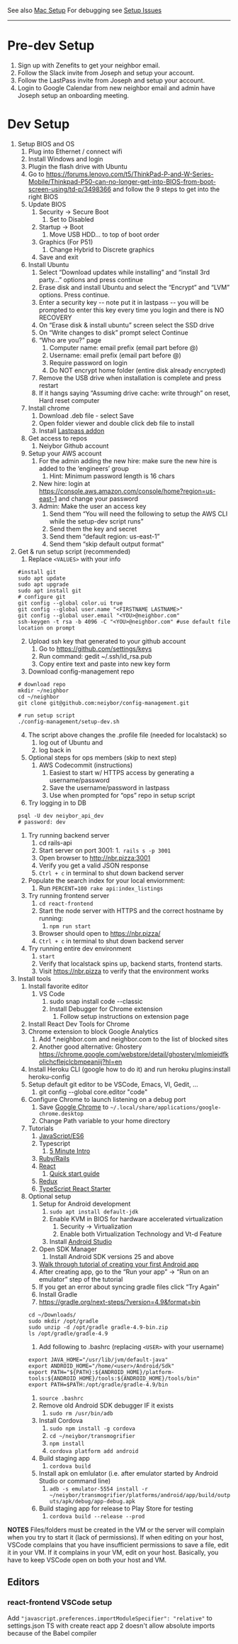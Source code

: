 <!-- TITLE: Dev Setup -->
<!-- SUBTITLE: Setting up dev environments -->

See also [Mac Setup](/engineering/macsetup)
For debugging see [Setup Issues](/engineering/setup-issues)

-----
# Pre-dev Setup
1. Sign up with Zenefits to get your neighbor email.
1. Follow the Slack invite from Joseph and setup your account.
1. Follow the LastPass invite from Joseph and setup your account.
1. Login to Google Calendar from new neighbor email and admin have Joseph setup an onboarding meeting.

# Dev Setup
 1. Setup BIOS and OS
	1. Plug into Ethernet / connect wifi
	1. Install Windows and login
	1. Plugin the flash drive with Ubuntu
	1. Go to https://forums.lenovo.com/t5/ThinkPad-P-and-W-Series-Mobile/Thinkpad-P50-can-no-longer-get-into-BIOS-from-boot-screen-using/td-p/3498366 and follow the 9 steps to get into the right BIOS
	1. Update BIOS
		1. Security -> Secure Boot
			1. Set to Disabled
		1. Startup -> Boot
			1. Move USB HDD... to top of boot order
		1. Graphics (For P51)
			1. Change Hybrid to Discrete graphics
		1. Save and exit
	1. Install Ubuntu
		1. Select “Download updates while installing” and “install 3rd party…” options and press continue
		1. Erase disk and install Ubuntu and select the “Encrypt” and “LVM” options. Press continue.
		1. Enter a security key -- note put it in lastpass -- you will be prompted to enter this key every time you login and there is NO RECOVERY
		1. On “Erase disk & install ubuntu” screen select the SSD drive
		1. On “Write changes to disk” prompt select Continue
		1. “Who are you?” page
			1. Computer name: email prefix (email part before @)
			1. Username: email prefix (email part before @)
			1. Require password on login
			1. Do NOT encrypt home folder (entire disk already encrypted)
		1. Remove the USB drive when installation is complete and press restart
		1. If it hangs saying “Assuming drive cache: write through” on reset, Hard reset computer
	1. Install chrome
		1. Download .deb file - select Save
		1. Open folder viewer and double click deb file to install
		1. Install [Lastpass addon](https://chrome.google.com/webstore/detail/lastpass-free-password-ma/hdokiejnpimakedhajhdlcegeplioahd?hl=en)
	1. Get access to repos
		1. Neiybor Github account
	1. Setup your AWS account
		1. For the admin adding the new hire: make sure the new hire is added to the ‘engineers’ group
			1. Hint: Minimum password length is 16 chars
		1. New hire: login at https://console.aws.amazon.com/console/home?region=us-east-1 and change your password
		1. Admin: Make the user an access key
			1. Send them “You will need the following to setup the AWS CLI while the setup-dev script runs”
			1. Send them the key and secret
			1. Send them “default region: us-east-1”
			1. Send them “skip default output format”
1. Get & run setup script (recommended)
	1. Replace `<VALUES>` with your info
	```
	#install git
	sudo apt update
	sudo apt upgrade
	sudo apt install git
	# configure git
	git config --global color.ui true
	git config --global user.name "<FIRSTNAME LASTNAME>"
	git config --global user.email "<YOU>@neighbor.com"
	ssh-keygen -t rsa -b 4096 -C "<YOU>@neighbor.com" #use default file location on prompt
	```
	2. Upload ssh key that generated to your github account
		1. Go to https://github.com/settings/keys
		1. Run command: gedit ~/.ssh/id_rsa.pub
		1. Copy entire text and paste into new key form
	1. Download config-management repo
	```
	# download repo
	mkdir ~/neighbor
	cd ~/neighbor
	git clone git@github.com:neiybor/config-management.git
	
	# run setup script
	./config-management/setup-dev.sh
	```
	4. The script above changes the .profile file (needed for localstack) so
		1. log out of Ubuntu and
		1. log back in
	1. Optional steps for ops members (skip to next step)
		1. AWS Codecommit (instructions)
			1. Easiest to start w/ HTTPS access by generating a username/password
			1. Save the username/password in lastpass
			1. Use when prompted for “ops” repo in setup script
	1. Try logging in to DB
	```
	psql -U dev neiybor_api_dev
	# password: dev
	```
	1. Try running backend server
		1. cd rails-api
		1. Start server on port 3001:
			1.` rails s -p 3001`
		1. Open browser to http://nbr.pizza:3001
		1. Verify you get a valid JSON response
		1. `Ctrl + c` in terminal to shut down backend server
	1. Populate the search index for your local enviornment:
		1. Run `PERCENT=100 rake api:index_listings`
	1. Try running frontend server
		1. `cd react-frontend`
		1. Start the node server with HTTPS and the correct hostname by running:
			1. `npm run start`
		1. Browser should open to https://nbr.pizza/
		1. `Ctrl + c` in terminal to shut down backend server
	1. Try running entire dev environment
		1.  `start` 
		1. Verify that localstack spins up, backend starts, frontend starts.
		1. Visit https://nbr.pizza to verify that the environment works
1. Install tools
	1. Install favorite editor
		1. VS Code
			1. sudo snap install code --classic
			1. Install Debugger for Chrome extension
				1. Follow setup instructions on extension page
	1. Install React Dev Tools for Chrome
	1. Chrome extension to block Google Analytics
		1. Add *.neighbor.com and neighbor.com to the list of blocked sites
		1. Another good alternative: Ghostery https://chrome.google.com/webstore/detail/ghostery/mlomiejdfkolichcflejclcbmpeaniij?hl=en
	1. Install Heroku CLI (google how to do it) and run heroku plugins:install heroku-config
	1. Setup default git editor to be VSCode, Emacs, VI, Gedit, …
		1. git config --global core.editor "code"
	1. Configure Chrome to launch listening on a debug port
		1. Save [Google Chrome](https://drive.google.com/open?id=1kRKIRivPSPq8XD2Lspx6ZMV37plkHu4-) to `~/.local/share/applications/google-chrome.desktop`
		1. Change Path variable to your home directory
	1. Tutorials
		1. [JavaScript/ES6](https://www.codecademy.com/learn/introduction-to-javascript)
		1. Typescript
			1. [5 Minute Intro](https://www.typescriptlang.org/docs/handbook/typescript-in-5-minutes.html)
		1. [Ruby/Rails](https://www.coursera.org/learn/ruby-on-rails-intro/home/welcome)
		1. [React](https://reactjs.org/tutorial/tutorial.html)
			1. [Quick start guide](https://reactjs.org/docs/hello-world.html)
		1. [Redux](https://redux.js.org/introduction/getting-started)
		1. [TypeScript React Starter](https://github.com/Microsoft/TypeScript-React-Starter#typescript-react-starter)
	1. Optional setup
		1. Setup for Android development
			1. `sudo apt install default-jdk`
			1. Enable KVM in BIOS for hardware accelerated virtualization
				1. Security -> Virtualization
				1. Enable both Virtualization Technology and Vt-d Feature
			1. Install [Android Studio](https://developer.android.com/studio/install)
		1. Open SDK Manager
			1. Install Android SDK versions 25 and above
		1. [Walk through tutorial of creating your first Android app](https://developer.android.com/training/basics/firstapp/creating-project)
		1. After creating app, go to the “Run your app” -> “Run on an emulator” step of the tutorial
		1. If you get an error about syncing gradle files click “Try Again”
		1. Install Gradle
		1. https://gradle.org/next-steps/?version=4.9&format=bin
		```
		cd ~/Downloads/
		sudo mkdir /opt/gradle
		sudo unzip -d /opt/gradle gradle-4.9-bin.zip
		ls /opt/gradle/gradle-4.9
		```
		1. Add following to .bashrc (replacing `<USER>` with your username)
		```
		export JAVA_HOME="/usr/lib/jvm/default-java"
		export ANDROID_HOME="/home/<user>/Android/Sdk"
		export PATH="${PATH}:${ANDROID_HOME}/platform-tools:${ANDROID_HOME}/tools:${ANDROID_HOME}/tools/bin"
		export PATH=$PATH:/opt/gradle/gradle-4.9/bin
		```
		1. `source .bashrc`
		1. Remove old Android SDK debugger IF it exists
			1. `sudo rm /usr/bin/adb`
		1. Install Cordova
			1. `sudo npm install -g cordova`
			1. `cd ~/neiybor/transmogrifier`
			1. `npm install`
			1. `cordova platform add android`
		1. Build staging app
			1. `cordova build`
		1. Install apk on emlulator (i.e. after emulator started by Android Studio or command line)
			1. `adb -s emulator-5554 install -r ~/neiybor/transmogrifier/platforms/android/app/build/outputs/apk/debug/app-debug.apk`
		1. Build staging app for release to Play Store for testing
			1. `cordova build --release --prod`


**NOTES**
Files/folders must be created in the VM or the server will complain when you try to start it (lack of permissions).
If when editing on your host, VSCode complains that you have insufficient permissions to save a file, edit it in your VM. If it complains in your VM, edit on your host. Basically, you have to keep VSCode open on both your host and VM.

## Editors
### react-frontend VSCode setup
Add `"javascript.preferences.importModuleSpecifier": "relative"` to settings.json
TS with create react app 2 doesn't allow absolute imports because of the Babel compiler
